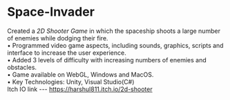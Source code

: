 # Space-Invader
Created a <i>2D Shooter Game</i> in which the spaceship shoots a large number of enemies while dodging their fire.<br>
• Programmed video game aspects, including sounds, graphics, scripts and interface to increase the user experience.<br>
• Added 3 levels of difficulty with increasing numbers of enemies and obstacles.<br>
• Game available on WebGL, Windows and MacOS.<br>
• Key Technologies: Unity, Visual Studio(C#)
<br>
Itch IO link --- https://harshul811.itch.io/2d-shooter
